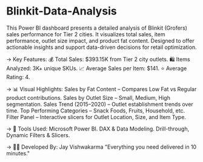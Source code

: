 # Blinkit-Data-Analysis
This Power BI dashboard presents a detailed analysis of Blinkit (Grofers) sales performance for Tier 2 cities. It visualizes total sales, item performance, outlet size impact, and product fat content. Designed to offer actionable insights and support data-driven decisions for retail optimization.

 -> Key Features:
💰 Total Sales: $393.15K from Tier 2 city outlets.
🛍️ Items Analyzed: 3K+ unique SKUs.
📈 Average Sales per Item: $141.
⭐ Average Rating: 4.

-> 📊 Visual Highlights:
   Sales by Fat Content – Compares Low Fat vs Regular product contributions.
   Sales by Outlet Size – Small, Medium, High segmentation.
   Sales Trend (2015–2020) – Outlet establishment trends over time.
   Top Performing Categories – Snack Foods, Fruits, Household, etc.
   Filter Panel – Interactive slicers for Outlet Location, Size, and Item Type.

-> 🧩 Tools Used:
   Microsoft Power BI.
   DAX & Data Modeling.
   Drill-through, Dynamic Filters & Slicers.

-> 👨‍💻 Developed By:
   Jay Vishwakarma
   "Everything you need delivered in 10 minutes."
